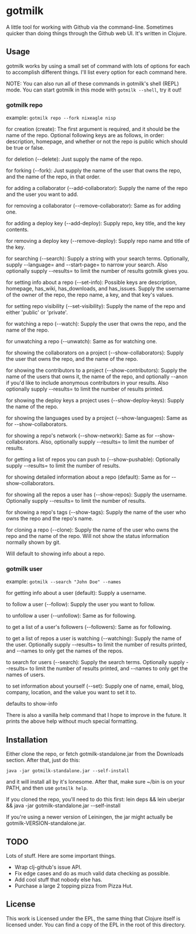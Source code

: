 # gotmilk

A little tool for working with Github via the command-line. Sometimes quicker than doing things through the Github web UI. It's written in Clojure.

## Usage

gotmilk works by using a small set of command with lots of options for each to accomplish different things. I'll list every option for each command here.

NOTE: You can also run all of these commands in gotmilk's shell (REPL) mode. You can start gotmilk in this mode with `gotmilk --shell`, try it out!

### gotmilk repo

example: `gotmilk repo --fork nixeagle nisp`

for creation (create): The first argument is required, and it should be the name of the repo. 
Optional following  keys are as follows, in order: description, homepage, and whether or not the repo 
is public which should be true or false.

for deletion (--delete): Just supply the name of the repo.

for forking (--fork): Just supply the name of the user that owns the repo,
and the name of the repo, in that order.

for adding a collaborator (--add-collaborator): Supply the name of the repo
and the user you want to add.

for removing a collaborator (--remove-collaborator): Same as for adding one.

for adding a deploy key (--add-deploy): Supply repo, key title, and the key contents.

for removing a deploy key (--remove-deploy): Supply repo name and title of the key.

for searching (--search): Supply a string with your search terms. Optionally,
supply --language=<language> and --start-page=<start-page> to narrow your search.
Also optionally supply --results=<number> to limit the number of results gotmilk gives you.

for setting info about a repo (--set-info): Possible keys are description, homepage,
has_wiki, has_downloads, and has_issues. Supply the username of the owner of the repo,
the repo name, a key, and that key's values.

for setting repo visibility (--set-visibility): Supply the name of the repo and either
'public' or 'private'.

for watching a repo (--watch): Supply the user that owns the repo, and the name of the repo.

for unwatching a repo (--unwatch): Same as for watching one.

for showing the collaborators on a project (--show-collaborators): Supply the user that
owns the repo, and the name of the repo.

for showing the contributors to a project (--show-contributors): Supply the name of the users
that owns it, the name of the repo, and optionally --anon if you'd like to include anonymous
contributors in your results. Also optionally supply --results=<number> to limit the number
of results printed.

for showing the deploy keys a project uses (--show-deploy-keys): Supply the name of the repo.

for showing the languages used by a project (--show-languages): Same as for --show-collaborators.

for showing a repo's network (--show-network): Same as for --show-collaborators. Also,
optionally supply --results=<number> to limit the number of results.

for getting a list of repos you can push to (--show-pushable): Optionally supply --results=<number>
to limit the number of results.

for showing detailed information about a repo (default): Same as for --show-collaborators.

for showing all the repos a user has (--show-repos): Supply the username. Optionally supply
--results=<number> to limit the number of results.

for showing a repo's tags (--show-tags): Supply the name of the user who owns the repo and the
repo's name.

for cloning a repo (--clone): Supply the name of the user who owns the repo and the name of the
repo. Will not show the status information normally shown by git.

Will default to showing info about a repo.

### gotmilk user

example: `gotmilk --search "John Doe" --names`

for getting info about a user (default): Supply a username.

to follow a user (--follow): Supply the user you want to follow.

to unfollow a user (--unfollow): Same as for following.

to get a list of a user's followers (--followers): Same as for following.

to get a list of repos a user is watching (--watching): Supply the name of the user.
Optionally supply --results=<number> to limit the number of results printed, and --names
to only get the names of the repos.

to search for users (--search): Supply the search terms. Optionally supply --results=<number>
to limit the number of results printed, and --names to only get the names of users.

to set information about yourself (--set): Supply one of name, email, blog, company, location,
and the value you want to set it to.

defaults to show-info


There is also a vanilla help command that I hope to improve in the future. It prints the above help without much special formatting.

## Installation

Either clone the repo, or fetch gotmilk-standalone.jar from the Downloads section. After that, just do this:

    java -jar gotmilk-standalone.jar --self-install

and it will install all by it's lonesome. After that, make sure ~/bin is on your PATH, and then use `gotmilk help`.

If you cloned the repo, you'll need to do this first:
    lein deps && lein uberjar && java -jar gotmilk-standalone.jar --self-install

If you're using a newer version of Leiningen, the jar might actually be gotmilk-VERSION-standalone.jar. 

## TODO

Lots of stuff. Here are some important things.

- Wrap clj-github's issue API.
- Fix edge cases and do as much valid data checking as possible.
- Add cool stuff that nobody else has.
- Purchase a large 2 topping pizza from Pizza Hut.

## License

This work is Licensed under the EPL, the same thing that Clojure itself is licensed under. You can find a copy of the EPL in the root of this directory.